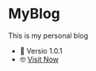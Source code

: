 # MyBlog
This is my personal blog

- 🤔 Versio 1.0.1
- 🤓 [Visit Now](https://aarontian2001.github.io/MyBlog/)


